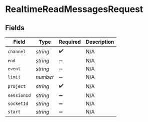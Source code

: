 # RealtimeReadMessagesRequest


## Fields

| Field              | Type               | Required           | Description        |
| ------------------ | ------------------ | ------------------ | ------------------ |
| `channel`          | *string*           | :heavy_check_mark: | N/A                |
| `end`              | *string*           | :heavy_minus_sign: | N/A                |
| `event`            | *string*           | :heavy_minus_sign: | N/A                |
| `limit`            | *number*           | :heavy_minus_sign: | N/A                |
| `project`          | *string*           | :heavy_check_mark: | N/A                |
| `sessionId`        | *string*           | :heavy_minus_sign: | N/A                |
| `socketId`         | *string*           | :heavy_minus_sign: | N/A                |
| `start`            | *string*           | :heavy_minus_sign: | N/A                |
